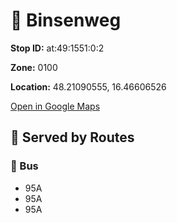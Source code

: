 # 🚉 Binsenweg


**Stop ID:** at:49:1551:0:2

**Zone:** 0100

**Location:** 48.21090555, 16.46606526

[Open in Google Maps](https://www.google.com/maps?q=48.21090555,16.46606526)

## 🚆 Served by Routes

### 🚌 Bus
- 95A
- 95A
- 95A